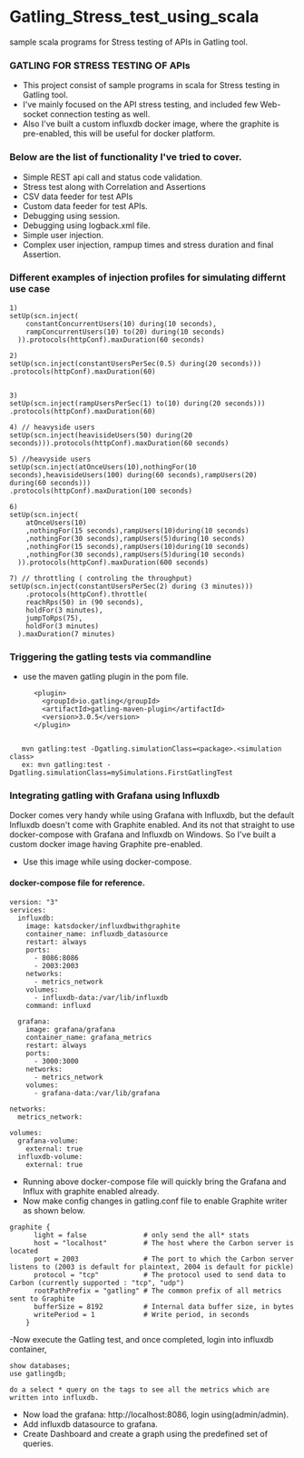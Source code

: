 # Gatling_Stress_test_using_scala
sample scala programs for Stress testing of APIs in Gatling tool.

### GATLING FOR STRESS TESTING OF APIs

- This project consist of sample programs in scala for Stress testing in Gatling tool.
- I've mainly focused on the API stress testing, and included few Web-socket connection testing as well.
- Also I've built a custom influxdb docker image, where the graphite is pre-enabled, this will be useful for docker platform.

### Below are the list of functionality I've tried to cover.
- Simple REST api call and status code validation.
- Stress test along with Correlation and Assertions
- CSV data feeder for test APIs
- Custom data feeder for test APIs.
- Debugging using session.
- Debugging using logback.xml file.
- Simple user injection.
- Complex user injection, rampup times and stress duration and final Assertion.

### Different examples of injection profiles for simulating differnt use case
```
1)
setUp(scn.inject(
    constantConcurrentUsers(10) during(10 seconds),
    rampConcurrentUsers(10) to(20) during(10 seconds)
  )).protocols(httpConf).maxDuration(60 seconds)

2)
setUp(scn.inject(constantUsersPerSec(0.5) during(20 seconds)))
.protocols(httpConf).maxDuration(60)


3)
setUp(scn.inject(rampUsersPerSec(1) to(10) during(20 seconds)))
.protocols(httpConf).maxDuration(60)

4) // heavyside users
setUp(scn.inject(heavisideUsers(50) during(20 seconds))).protocols(httpConf).maxDuration(60 seconds)

5) //heavyside users
setUp(scn.inject(atOnceUsers(10),nothingFor(10 seconds),heavisideUsers(100) during(60 seconds),rampUsers(20) during(60 seconds)))
.protocols(httpConf).maxDuration(100 seconds)
       
6)
setUp(scn.inject(
    atOnceUsers(10)
    ,nothingFor(15 seconds),rampUsers(10)during(10 seconds)
    ,nothingFor(30 seconds),rampUsers(5)during(10 seconds)
    ,nothingFor(15 seconds),rampUsers(10)during(10 seconds)
    ,nothingFor(30 seconds),rampUsers(5)during(10 seconds)
  )).protocols(httpConf).maxDuration(600 seconds)

7) // throttling ( controling the throughput)
setUp(scn.inject(constantUsersPerSec(2) during (3 minutes)))
    .protocols(httpConf).throttle(
    reachRps(50) in (90 seconds),
    holdFor(3 minutes),
    jumpToRps(75),
    holdFor(3 minutes)
  ).maxDuration(7 minutes)

```

### Triggering the gatling tests via commandline
- use the maven gatling plugin in the pom file.
```
      <plugin>
        <groupId>io.gatling</groupId>
        <artifactId>gatling-maven-plugin</artifactId>
        <version>3.0.5</version>
      </plugin>
      
      
   mvn gatling:test -Dgatling.simulationClass=<package>.<simulation class>
   ex: mvn gatling:test -Dgatling.simulationClass=mySimulations.FirstGatlingTest
```

### Integrating gatling with Grafana using Influxdb
Docker comes very handy while using Grafana with Influxdb, but the default Influxdb doesn't come with Graphite enabled.
And its not that straight to use docker-compose with Grafana and Influxdb on Windows. So I've built a custom docker image having Graphite pre-enabled.
- Use this image while using docker-compose.

#### docker-compose file for reference.
```
version: "3"
services:
  influxdb:
    image: katsdocker/influxdbwithgraphite
    container_name: influxdb_datasource
    restart: always
    ports:
      - 8086:8086
      - 2003:2003
    networks:
      - metrics_network
    volumes:
      - influxdb-data:/var/lib/influxdb
    command: influxd

  grafana:
    image: grafana/grafana
    container_name: grafana_metrics
    restart: always
    ports:
      - 3000:3000
    networks:
      - metrics_network
    volumes:
      - grafana-data:/var/lib/grafana

networks:
  metrics_network:

volumes:
  grafana-volume:
    external: true
  influxdb-volume:
    external: true
```
- Running above docker-compose file will quickly bring the Grafana and Influx with graphite enabled already.
- Now make config changes in gatling.conf file to enable Graphite writer as shown below.
```
graphite {
      light = false              # only send the all* stats
      host = "localhost"         # The host where the Carbon server is located
      port = 2003                # The port to which the Carbon server listens to (2003 is default for plaintext, 2004 is default for pickle)
      protocol = "tcp"           # The protocol used to send data to Carbon (currently supported : "tcp", "udp")
      rootPathPrefix = "gatling" # The common prefix of all metrics sent to Graphite
      bufferSize = 8192          # Internal data buffer size, in bytes
      writePeriod = 1            # Write period, in seconds
    }
```
-Now execute the Gatling test, and once completed, login into influxdb container,
```
show databases;
use gatlingdb;

do a select * query on the tags to see all the metrics which are written into influxdb.
```
- Now load the grafana: http://localhost:8086, login using(admin/admin).
- Add influxdb datasource to grafana.
- Create Dashboard and create a graph using the predefined set of queries.
